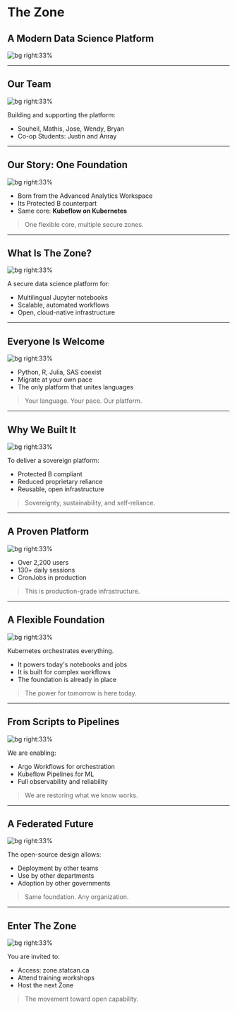 <!-- Title Slide -->
# The Zone
## A Modern Data Science Platform

![bg right:33%](./zone-0.png)

---

<!-- Who We Are -->
## Our Team

![bg right:33%](./zone-0.png)

Building and supporting the platform:
- Souheil, Mathis, Jose, Wendy, Bryan
- Co-op Students: Justin and Anray

---

<!-- Our Story / History -->
## Our Story: One Foundation

![bg right:33%](./zone-1.png)

- Born from the Advanced Analytics Workspace
- Its Protected B counterpart
- Same core: **Kubeflow on Kubernetes**

> One flexible core, multiple secure zones.

---

<!-- What is The Zone? -->
## What Is The Zone?

![bg right:33%](./zone-2.png)

A secure data science platform for:
- Multilingual Jupyter notebooks
- Scalable, automated workflows
- Open, cloud-native infrastructure

---

<!-- Inclusivity -->
## Everyone Is Welcome

![bg right:33%](./zone-3.png)

- Python, R, Julia, SAS coexist
- Migrate at your own pace
- The only platform that unites languages

> Your language. Your pace. Our platform.

---

<!-- Why Created -->
## Why We Built It

![bg right:33%](./zone-4.png)

To deliver a sovereign platform:
- Protected B compliant
- Reduced proprietary reliance
- Reusable, open infrastructure

> Sovereignty, sustainability, and self-reliance.

---

<!-- Platform Strengths -->
## A Proven Platform

![bg right:33%](./zone-5.png)

- Over 2,200 users
- 130+ daily sessions
- CronJobs in production

> This is production-grade infrastructure.

---

<!-- The Flexible Future -->
## A Flexible Foundation

![bg right:33%](./zone-6.png)

Kubernetes orchestrates everything.
- It powers today's notebooks and jobs
- It is built for complex workflows
- The foundation is already in place

> The power for tomorrow is here today.

---

<!-- From Cron to Pipeline -->
## From Scripts to Pipelines

![bg right:33%](./zone-7.png)

We are enabling:
- Argo Workflows for orchestration
- Kubeflow Pipelines for ML
- Full observability and reliability

> We are restoring what we know works.

---

<!-- Federated Future -->
## A Federated Future

![bg right:33%](./zone-10.png)

The open-source design allows:
- Deployment by other teams
- Use by other departments
- Adoption by other governments

> Same foundation. Any organization.

---

<!-- Call to Action -->
## Enter The Zone

![bg right:33%](./zone-11.png)

You are invited to:
- Access: zone.statcan.ca
- Attend training workshops
- Host the next Zone

> The movement toward open capability.
